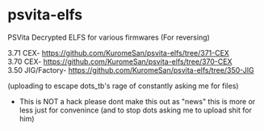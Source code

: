 # psvita-elfs
PSVita Decrypted ELFS for various firmwares (For reversing)


3.71 CEX- https://github.com/KuromeSan/psvita-elfs/tree/371-CEX     
3.70 CEX- https://github.com/KuromeSan/psvita-elfs/tree/370-CEX     
3.50 JIG/Factory- https://github.com/KuromeSan/psvita-elfs/tree/350-JIG

(uploading to escape dots_tb's rage of constantly asking me for files) 

- This is NOT a hack please dont make this out as "news" this is more or less just for convenince (and to stop dots asking me to upload shit for him)
